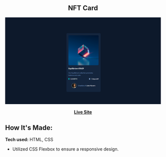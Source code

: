 <h2 align="center">NFT Card</h2>

![Design preview for the NFT Card component coding challenge](NFT_Preview.png)

<div align="center"><a href="https://stephnicoledev.github.io/nft-card/"><strong>Live Site</strong></a></div>

## How It's Made:

**Tech used:** HTML, CSS

- Utilized CSS Flexbox to ensure a responsive design.
